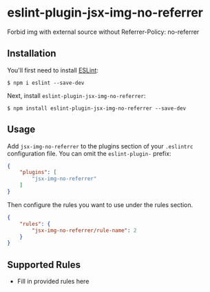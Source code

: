 # eslint-plugin-jsx-img-no-referrer

Forbid img with external source without Referrer-Policy: no-referrer

## Installation

You'll first need to install [ESLint](http://eslint.org):

```
$ npm i eslint --save-dev
```

Next, install `eslint-plugin-jsx-img-no-referrer`:

```
$ npm install eslint-plugin-jsx-img-no-referrer --save-dev
```


## Usage

Add `jsx-img-no-referrer` to the plugins section of your `.eslintrc` configuration file. You can omit the `eslint-plugin-` prefix:

```json
{
    "plugins": [
        "jsx-img-no-referrer"
    ]
}
```


Then configure the rules you want to use under the rules section.

```json
{
    "rules": {
        "jsx-img-no-referrer/rule-name": 2
    }
}
```

## Supported Rules

* Fill in provided rules here





